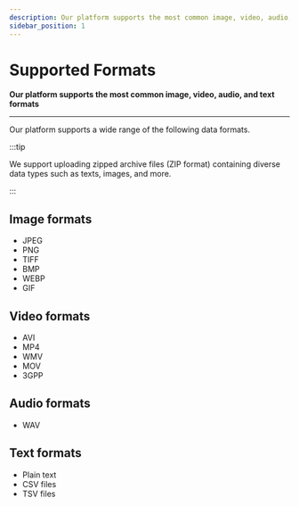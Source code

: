 ```yaml
---
description: Our platform supports the most common image, video, audio, and text formats
sidebar_position: 1
---
```


# Supported Formats

**Our platform supports the most common image, video, audio, and text formats**
<hr />

Our platform supports a wide range of the following data formats.

:::tip

We support uploading zipped archive files (ZIP format) containing diverse data types such as texts, images, and more. 

:::

## Image formats

* JPEG
* PNG
* TIFF
* BMP
* WEBP
* GIF

## Video formats

* AVI
* MP4
* WMV
* MOV
* 3GPP

## Audio formats

* WAV

## Text formats

* Plain text
* CSV files
* TSV files

